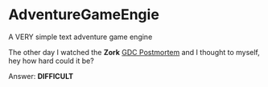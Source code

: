 # AdventureGameEngie
A VERY simple text adventure game engine

The other day I watched the **Zork** [GDC Postmortem](https://www.youtube.com/watch?v=FXdmo2j_CiQ) and I thought to myself, hey how hard could it be?

Answer: **DIFFICULT**
